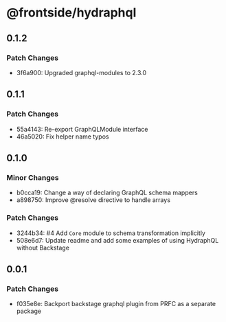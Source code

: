 # @frontside/hydraphql

## 0.1.2

### Patch Changes

- 3f6a900: Upgraded graphql-modules to 2.3.0

## 0.1.1

### Patch Changes

- 55a4143: Re-export GraphQLModule interface
- 46a5020: Fix helper name typos

## 0.1.0

### Minor Changes

- b0cca19: Change a way of declaring GraphQL schema mappers
- a898750: Improve @resolve directive to handle arrays

### Patch Changes

- 3244b34: #4 Add `Core` module to schema transformation implicitly
- 508e6d7: Update readme and add some examples of using HydraphQL without Backstage

## 0.0.1

### Patch Changes

- f035e8e: Backport backstage graphql plugin from PRFC as a separate package
